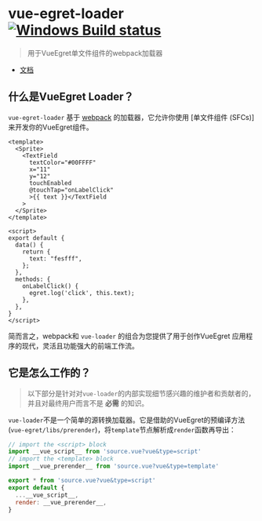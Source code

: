 # vue-egret-loader [![Windows Build status](https://ci.appveyor.com/api/projects/status/8cdonrkbg6m4k1tm/branch/master?svg=true)](https://ci.appveyor.com/project/hsuna/vue-egret-loader/branch/master)

> 用于VueEgret单文件组件的webpack加载器

- [文档](https://hsuna.github.io/vue-egret/guide/single-file-components.html)

## 什么是VueEgret Loader？

`vue-egret-loader` 基于 [webpack](https://webpack.js.org/) 的加载器，它允许你使用 [单文件组件 (SFCs)] 来开发你的VueEgret组件。

```vue
<template>
  <Sprite>
    <TextField
      textColor="#00FFFF"
      x="11"
      y="12"
      touchEnabled
      @touchTap="onLabelClick"
      >{{ text }}</TextField
    >
  </Sprite>
</template>

<script>
export default {
  data() {
    return {
      text: "fesfff",
    };
  },
  methods: {
    onLabelClick() {
      egret.log('click', this.text);
    },
  },
}
</script>
```

简而言之，webpack和 `vue-loader` 的组合为您提供了用于创作VueEgret 应用程序的现代，灵活且功能强大的前端工作流。

## 它是怎么工作的？

> 以下部分是针对对`vue-loader`的内部实现细节感兴趣的维护者和贡献者的，并且对最终用户而言不是 **必需** 的知识。

`vue-loader`不是一个简单的源转换加载器。它是借助的VueEgret的预编译方法(`vue-egret/libs/prerender`)，将`template`节点解析成`render`函数再导出：

```javascript
// import the <script> block
import __vue_script__ from 'source.vue?vue&type=script'
// import the <template> block
import __vue_prerender__ from 'source.vue?vue&type=template'

export * from 'source.vue?vue&type=script'
export default {
  ...__vue_script__,
  render: __vue_prerender__,
}
```